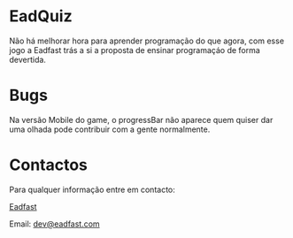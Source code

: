 # EadQuiz
Não há melhorar hora para aprender programação do que agora, com esse jogo a Eadfast trás   a si a proposta de ensinar programaçáo de forma devertida.


# Bugs
Na versão Mobile do game, o progressBar não aparece quem quiser dar uma olhada pode contribuir com a gente normalmente.

# Contactos

Para qualquer informação entre em contacto:


[Eadfast](www.eadfast.com)

Email: dev@eadfast.com
